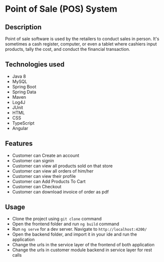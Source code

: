 # Point of Sale (POS) System
## Description
Point of sale software is used by the retailers to conduct sales in person. It's sometimes a cash register, computer, or even a tablet where cashiers input products, tally the cost, and conduct the financial transaction.
## Technologies used
* Java 8
* MySQL
* Spring Boot
* Spring Data
* Maven
* Log4J
* JUnit
* HTML
* CSS
* TypeScript
* Angular
## Features
* Customer can Create an account
* Customer can signin
* Customer can view all products sold on that store
* Customer can view all orders of him/her
* Customer can view their profile
* Customer can Add Products To Cart
* Customer can Checkout
* Customer can download invoice of order as pdf
## Usage
* Clone the project using `git clone` command
* Open the frontend folder and run `ng build` command
* Run `ng serve` for a dev server. Navigate to `http://localhost:4200/`
* Open the backend folder, and import it in your ide and run the application
* Change the urls in the service layer of the frontend of both application
* Change the urls in customer module backend in service layer for rest calls
